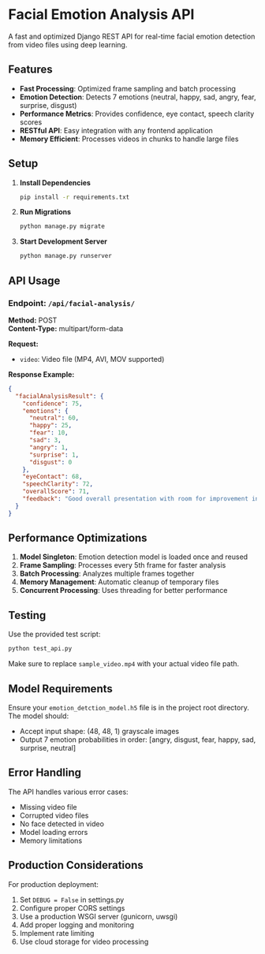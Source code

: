 # Facial Emotion Analysis API

A fast and optimized Django REST API for real-time facial emotion detection from video files using deep learning.

## Features

- **Fast Processing**: Optimized frame sampling and batch processing
- **Emotion Detection**: Detects 7 emotions (neutral, happy, sad, angry, fear, surprise, disgust)
- **Performance Metrics**: Provides confidence, eye contact, speech clarity scores
- **RESTful API**: Easy integration with any frontend application
- **Memory Efficient**: Processes videos in chunks to handle large files

## Setup

1. **Install Dependencies**
   ```bash
   pip install -r requirements.txt
   ```

2. **Run Migrations**
   ```bash
   python manage.py migrate
   ```

3. **Start Development Server**
   ```bash
   python manage.py runserver
   ```

## API Usage

### Endpoint: `/api/facial-analysis/`

**Method:** POST  
**Content-Type:** multipart/form-data

**Request:**
- `video`: Video file (MP4, AVI, MOV supported)

**Response Example:**
```json
{
  "facialAnalysisResult": {
    "confidence": 75,
    "emotions": {
      "neutral": 60,
      "happy": 25,
      "fear": 10,
      "sad": 3,
      "angry": 1,
      "surprise": 1,
      "disgust": 0
    },
    "eyeContact": 68,
    "speechClarity": 72,
    "overallScore": 71,
    "feedback": "Good overall presentation with room for improvement in confidence"
  }
}
```

## Performance Optimizations

1. **Model Singleton**: Emotion detection model is loaded once and reused
2. **Frame Sampling**: Processes every 5th frame for faster analysis
3. **Batch Processing**: Analyzes multiple frames together
4. **Memory Management**: Automatic cleanup of temporary files
5. **Concurrent Processing**: Uses threading for better performance

## Testing

Use the provided test script:
```bash
python test_api.py
```

Make sure to replace `sample_video.mp4` with your actual video file path.

## Model Requirements

Ensure your `emotion_detction_model.h5` file is in the project root directory. The model should:
- Accept input shape: (48, 48, 1) grayscale images
- Output 7 emotion probabilities in order: [angry, disgust, fear, happy, sad, surprise, neutral]

## Error Handling

The API handles various error cases:
- Missing video file
- Corrupted video files
- No face detected in video
- Model loading errors
- Memory limitations

## Production Considerations

For production deployment:
1. Set `DEBUG = False` in settings.py
2. Configure proper CORS settings
3. Use a production WSGI server (gunicorn, uwsgi)
4. Add proper logging and monitoring
5. Implement rate limiting
6. Use cloud storage for video processing